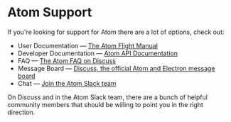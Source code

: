 # Atom Support

If you're looking for support for Atom there are a lot of options, check out:

* User Documentation &mdash; [The Atom Flight Manual](http://flight-manual.atom.io)
* Developer Documentation &mdash; [Atom API Documentation](https://atom.io/docs/api/latest)
* FAQ &mdash; [The Atom FAQ on Discuss](https://discuss.atom.io/c/faq)
* Message Board &mdash; [Discuss, the official Atom and Electron message board](https://discuss.atom.io)
* Chat &mdash; [Join the Atom Slack team](http://atom-slack.herokuapp.com/)

On Discuss and in the Atom Slack team, there are a bunch of helpful community members that should be willing to point you in the right direction.
